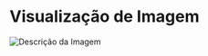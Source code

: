 <!DOCTYPE html>
<html lang="pt-br">
<head>
    <meta charset="UTF-8">
    <meta name="viewport" content="width=device-width, initial-scale=1.0">
    <title>Visualização de Imagem</title>
</head>
<body>
    <h1>Visualização de Imagem</h1>
    <img src="caminho/para/sua/imagem.jpg" alt="Descrição da Imagem">
</body>
</html>
